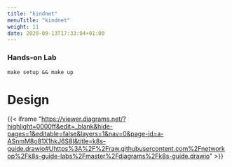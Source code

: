 ```yaml
---
title: "kindnet"
menuTitle: "kindnet"
weight: 11
date: 2020-09-13T17:33:04+01:00
---
```


### Hands-on Lab

```
make setup && make up
```

# Design


{{< iframe "https://viewer.diagrams.net/?highlight=0000ff&edit=_blank&hide-pages=1&editable=false&layers=1&nav=0&page-id=a-ASnmM8o81X1hkJ6S8l&title=k8s-guide.drawio#Uhttps%3A%2F%2Fraw.githubusercontent.com%2Fnetworkop%2Fk8s-guide-labs%2Fmaster%2Fdiagrams%2Fk8s-guide.drawio" >}}

